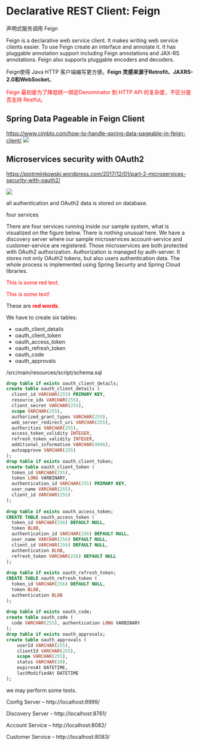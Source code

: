 
# Declarative REST Client: Feign
声明式服务调用 Feign

Feign is a declarative web service client. It makes writing web service clients easier. To use Feign create an interface and annotate it. It has pluggable annotation support including Feign annotations and JAX-RS annotations. Feign also supports pluggable encoders and decoders.

Feign使得 Java HTTP 客户端编写更方便。**Feign 灵感来源于Retrofit、JAXRS-2.0和WebSocket**。

<font color="red">Feign 最初是为了降低统一绑定Denominator 到 HTTP API 的复杂度，不区分是否支持 Restful。</font>



## Spring Data Pageable in Feign Client

https://www.cimblo.com/how-to-handle-spring-data-pageable-in-feign-client/
![](https://i2.wp.com/cimblo.com/wp-content/uploads/2018/08/How-To-Handle-Spring-Data-Pageable-in-Feign-Client.png)

## 



## Microservices security with OAuth2

https://piotrminkowski.wordpress.com/2017/12/01/part-2-microservices-security-with-oauth2/

![](https://piotrminkowski.files.wordpress.com/2017/12/oauth2-1.png)

all authentication and OAuth2 data is stored on database.

four services
 
 There are four services running inside our sample system, what is visualized on the figure below. There is nothing unusual here. We have a discovery server where our sample microservices account-service and customer-service are registered. Those microservices are both protected with OAuth2 authorization. Authorization is managed by auth-server. It stores not only OAuth2 tokens, but also users authentication data. The whole process is implemented using Spring Security and Spring Cloud libraries.
 

<p style='color:red'>This is some red text.</p>

<font color="red">This is some text!</font>

These are <b style='color:red'>red words</b>.

We have to create six tables:

- oauth_client_details
- oauth_client_token
- oauth_access_token
- oauth_refresh_token
- oauth_code
- oauth_approvals

/src/main/resources/script/schema.sql
```sql
drop table if exists oauth_client_details;
create table oauth_client_details (
  client_id VARCHAR(255) PRIMARY KEY,
  resource_ids VARCHAR(255),
  client_secret VARCHAR(255),
  scope VARCHAR(255),
  authorized_grant_types VARCHAR(255),
  web_server_redirect_uri VARCHAR(255),
  authorities VARCHAR(255),
  access_token_validity INTEGER,
  refresh_token_validity INTEGER,
  additional_information VARCHAR(4096),
  autoapprove VARCHAR(255)
);
drop table if exists oauth_client_token;
create table oauth_client_token (
  token_id VARCHAR(255),
  token LONG VARBINARY,
  authentication_id VARCHAR(255) PRIMARY KEY,
  user_name VARCHAR(255),
  client_id VARCHAR(255)
);
 
drop table if exists oauth_access_token;
CREATE TABLE oauth_access_token (
  token_id VARCHAR(256) DEFAULT NULL,
  token BLOB,
  authentication_id VARCHAR(256) DEFAULT NULL,
  user_name VARCHAR(256) DEFAULT NULL,
  client_id VARCHAR(256) DEFAULT NULL,
  authentication BLOB,
  refresh_token VARCHAR(256) DEFAULT NULL
);
 
drop table if exists oauth_refresh_token;
CREATE TABLE oauth_refresh_token (
  token_id VARCHAR(256) DEFAULT NULL,
  token BLOB,
  authentication BLOB
);
 
drop table if exists oauth_code;
create table oauth_code (
  code VARCHAR(255), authentication LONG VARBINARY
);
drop table if exists oauth_approvals;
create table oauth_approvals (
    userId VARCHAR(255),
    clientId VARCHAR(255),
    scope VARCHAR(255),
    status VARCHAR(10),
    expiresAt DATETIME,
    lastModifiedAt DATETIME
);
```


we may perform some tests. 

Config Server – http://localhost:9999/

Discovery Server – http://localhost:8761/

Account Service – http://localhost:8082/

Customer Service – http://localhost:8083/
